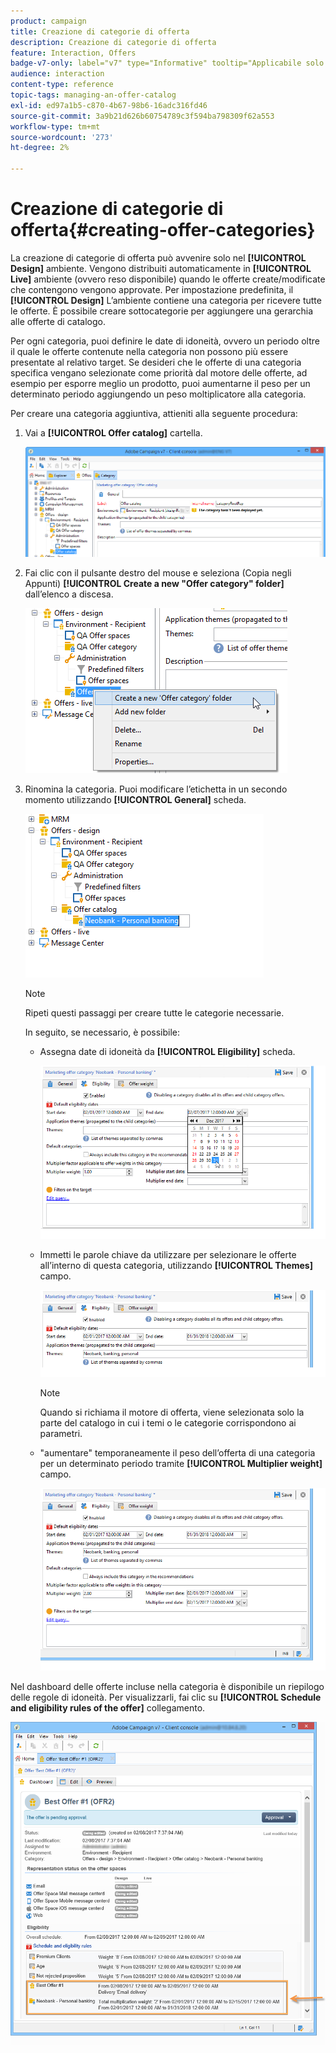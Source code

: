 ```yaml
---
product: campaign
title: Creazione di categorie di offerta
description: Creazione di categorie di offerta
feature: Interaction, Offers
badge-v7-only: label="v7" type="Informative" tooltip="Applicabile solo a Campaign Classic v7"
audience: interaction
content-type: reference
topic-tags: managing-an-offer-catalog
exl-id: ed97a1b5-c870-4b67-98b6-16adc316fd46
source-git-commit: 3a9b21d626b60754789c3f594ba798309f62a553
workflow-type: tm+mt
source-wordcount: '273'
ht-degree: 2%

---
```


# Creazione di categorie di offerta{#creating-offer-categories}



La creazione di categorie di offerta può avvenire solo nel **[!UICONTROL Design]** ambiente. Vengono distribuiti automaticamente in **[!UICONTROL Live]** ambiente (ovvero reso disponibile) quando le offerte create/modificate che contengono vengono approvate. Per impostazione predefinita, il **[!UICONTROL Design]** L’ambiente contiene una categoria per ricevere tutte le offerte. È possibile creare sottocategorie per aggiungere una gerarchia alle offerte di catalogo.

Per ogni categoria, puoi definire le date di idoneità, ovvero un periodo oltre il quale le offerte contenute nella categoria non possono più essere presentate al relativo target. Se desideri che le offerte di una categoria specifica vengano selezionate come priorità dal motore delle offerte, ad esempio per esporre meglio un prodotto, puoi aumentarne il peso per un determinato periodo aggiungendo un peso moltiplicatore alla categoria.

Per creare una categoria aggiuntiva, attieniti alla seguente procedura:

1. Vai a **[!UICONTROL Offer catalog]** cartella.

   ![](assets/offer_cat_create_001.png)

1. Fai clic con il pulsante destro del mouse e seleziona (Copia negli Appunti) **[!UICONTROL Create a new "Offer category" folder]** dall’elenco a discesa.

   ![](assets/offer_cat_create_002.png)

1. Rinomina la categoria. Puoi modificare l’etichetta in un secondo momento utilizzando **[!UICONTROL General]** scheda.

   ![](assets/offer_cat_create_003.png)

   >[!NOTE]
   >
   >Ripeti questi passaggi per creare tutte le categorie necessarie.

   In seguito, se necessario, è possibile:

   * Assegna date di idoneità da **[!UICONTROL Eligibility]** scheda.

     ![](assets/offer_cat_create_004.png)

   * Immetti le parole chiave da utilizzare per selezionare le offerte all’interno di questa categoria, utilizzando **[!UICONTROL Themes]** campo.

     ![](assets/offer_cat_create_005.png)

     >[!NOTE]
     >
     >Quando si richiama il motore di offerta, viene selezionata solo la parte del catalogo in cui i temi o le categorie corrispondono ai parametri.

   * &quot;aumentare&quot; temporaneamente il peso dell’offerta di una categoria per un determinato periodo tramite **[!UICONTROL Multiplier weight]** campo.

     ![](assets/offer_cat_create_006.png)

Nel dashboard delle offerte incluse nella categoria è disponibile un riepilogo delle regole di idoneità. Per visualizzarli, fai clic su **[!UICONTROL Schedule and eligibility rules of the offer]** collegamento.

![](assets/offer_create_006.png)
